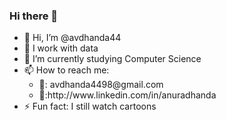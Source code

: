 ### Hi there 👋

<!--
**avdhanda44/avdhanda44** is a ✨ _special_ ✨ repository because its `README.md` (this file) appears on your GitHub profile.

Here are some ideas to get you started:

- 🔭 I’m currently working on ...
- 🌱 I’m currently learning NLP
- 👯 I’m looking to collaborate on MAchine Learning Projects
- 🤔 I’m looking for help with ...
- 💬 Ask me about ...
- 📫 How to reach me: ...
- 😄 Pronouns: ...
- ⚡ Fun fact: ...
-->
<ul>
	<li>👋 Hi, I’m @avdhanda44</li>
	<li>👀 I work with data</li>
	<li>🌱 I’m currently studying Computer Science</li>
	<li>📫 How to reach me:
		<ul>
			<li>📧: avdhanda4498@gmail.com</li>
			<li>💼:http://www.linkedin.com/in/anuradhanda</li>
		</ul>
	</li>
	<li>⚡ Fun fact: I still watch cartoons</li>
</ul>

